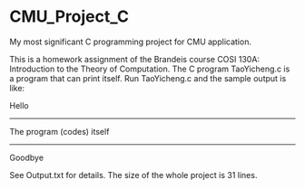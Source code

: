# CMU_Project_C
My most significant C programming project for CMU application.

This is a homework assignment of the Brandeis course COSI 130A: Introduction to the Theory of Computation. The C program TaoYicheng.c is a program that can print itself. Run TaoYicheng.c and the sample output is like:

Hello
***********

The program (codes) itself

***********
Goodbye

See Output.txt for details.
The size of the whole project is 31 lines.
